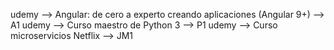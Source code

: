udemy --> Angular: de cero a experto creando aplicaciones (Angular 9+) --> A1
udemy --> Curso maestro de Python 3 --> P1
udemy --> Curso microservicios Netflix --> JM1

